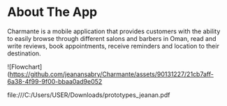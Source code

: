 # About The App
Charmante is a mobile application that provides customers with the ability to easily browse through different salons and barbers in Oman, read and write reviews, book appointments, receive reminders and location to their destination.


![Flowchart](https://github.com/jeanansabry/Charmante/assets/90131227/21cb7aff-6a38-4f99-9f00-bbaa0ad9e052

file:///C:/Users/USER/Downloads/prototypes_jeanan.pdf

